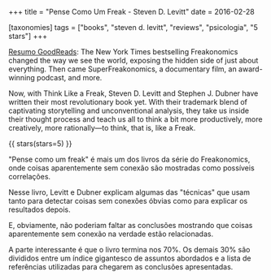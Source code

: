 +++
title = "Pense Como Um Freak - Steven D. Levitt"
date = 2016-02-28

[taxonomies]
tags = ["books", "steven d. levitt", "reviews", "psicologia", "5 stars"]
+++

[Resumo GoodReads](https://www.goodreads.com/book/show/24689125-pense-como-um-freak):
The New York Times bestselling Freakonomics changed the way we see the world,
exposing the hidden side of just about everything. Then came
SuperFreakonomics, a documentary film, an award-winning podcast, and more.

Now, with Think Like a Freak, Steven D. Levitt and Stephen J. Dubner have
written their most revolutionary book yet. With their trademark blend of
captivating storytelling and unconventional analysis, they take us inside
their thought process and teach us all to think a bit more productively, more
creatively, more rationally—to think, that is, like a Freak.

<!-- more -->

{{ stars(stars=5) }}

"Pense como um freak" é mais um dos livros da série do Freakonomics, onde
coisas aparentemente sem conexão são mostradas como possíveis correlações.

Nesse livro, Levitt e Dubner explicam algumas das "técnicas" que usam tanto
para detectar coisas sem conexões óbvias como para explicar os resultados
depois.

E, obviamente, não poderiam faltar as conclusões mostrando que coisas
aparentemente sem conexão na verdade estão relacionadas.

A parte interessante é que o livro termina nos 70%. Os demais 30% são
divididos entre um índice gigantesco de assuntos abordados e a lista de
referências utilizadas para chegarem as conclusões apresentadas.
